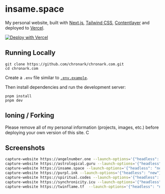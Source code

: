 # insame.space

My personal website, built with [Next.js](https://nextjs.org/), [Tailwind CSS](https://tailwindcss.com/), [Contentlayer](https://www.contentlayer.dev/) and deployed to [Vercel](https://vercel.com/).

[![Deploy with Vercel](https://vercel.com/button)](https://vercel.com/new/clone?repository-url=https%3A%2F%2Fgithub.com%2Frdwz%2Finsame-space&demo-title=insame.space&demo-description=Portfolio%20built%20with%20Next.js%20and%20Contentlayer&demo-url=https%3A%2F%2Finsame.space&demo-image=https%3A%2F%2Finsame.space%2Fimages%2Finsame-space.png)

## Running Locally

```sh-session
git clone https://github.com/chronark/chronark.com.git
cd chronark.com
```

Create a `.env` file similar to [`.env.example`](https://github.com/chronark/chronark.com/blob/main/.env.example).

Then install dependencies and run the development server:

```sh-session
pnpm install
pnpm dev
```

## loning / Forking

Please remove all of my personal information (projects, images, etc.) before deploying your own version of this site.
C

## Screenshots

```sh
capture-website https://angelnumber.one --launch-options='{"headless": "new"}' --output='public/images/angelnumber-one.webp' --overwrite --quality .65 --scaleFactor .72 --type webp
capture-website https://astrological.guru --launch-options='{"headless": "new"}' --output='public/images/astrological-guru.webp' --overwrite --quality .65 --scaleFactor .72 --type webp
capture-website https://insame.space --launch-options='{"headless": "new"}' --output='public/images/insame-space.webp' --overwrite --quality .65 --scaleFactor .72 --type webp --delay 2
capture-website https://purpl.ink --launch-options='{"headless": "new"}' --output='public/images/purpl-ink.webp' --overwrite --quality .65 --scaleFactor .72 --type webp
capture-website https://spiritual.codes --launch-options='{"headless": "new"}' --output='public/images/spiritual-codes.webp' --overwrite --quality .65 --scaleFactor .72 --type webp
capture-website https://synchronicity.icu --launch-options='{"headless": "new"}' --output='public/images/synchronicity-icu.webp' --overwrite --quality .65 --scaleFactor .72 --type webp
capture-website https://twinflame.tf  --launch-options='{"headless": "new"}' --output='public/images/twinflame-tf.webp' --overwrite --quality .65 --scaleFactor .72 --type webp
```
